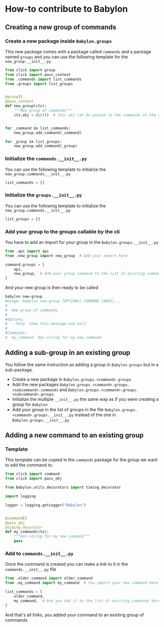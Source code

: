 # How-to contribute to Babylon

## Creating a new group of commands

### Create a new package inside `Babylon.groups`

This new package comes with a package called `commands` and a package named `groups` and you can use the following template for
the `new_group.__init__.py`

```python
from click import group
from click import pass_context
from .commands import list_commands
from .groups import list_groups


@group()
@pass_context
def new_group(ctx):
    """New group of commands"""
    ctx.obj = dict()  # this obj can be passed to the commands of the group by using the click.pass_obj decorator


for _command in list_commands:
    new_group.add_command(_command)

for _group in list_groups:
    new_group.add_command(_group)
```

### Initialize the `commands.__init__.py`

You can use the following template to initialize the `new_group.commands.__init__.py`

```python
list_commands = []
```

### Initialize the `groups.__init__.py`

You can use the following template to initialize the `new_group.commands.__init__.py`

```python
list_groups = []
```

### Add your group to the groups callable by the cli

You have to add an import for your group in the `Babylon.groups.__init__.py`

```python
from .api import api
from .new_group import new_group  # Add your import here

command_groups = [
    api,
    new_group,  # Add your group command to the list of existing commands
]
```

And your new group is then ready to be called

```bash
babylon new-group
#Usage: babylon new-group [OPTIONS] COMMAND [ARGS]...
#
#  New group of commands
#
#Options:
#  --help  Show this message and exit.
#
#Commands:
#  my_command  Doc-string for my new command
```

## Adding a sub-group in an existing group

You follow the same instruction as adding a group in `Babylon.groups` but in a sub-package.

- Create a new package in `Babylon.groups.<command>.groups`
- Add the new packages `Babylon.groups.<command>.groups.<subcommand>.commands` and `Babylon.groups.<command>.groups.<subcommand>.groups`
- Initialize the multiple `__init__.py` the same way as if you were creating a group for `Babylon`
- Add your group in the list of groups in the file `Babylon.groups.<command>.groups.__init__.py` instead of the one in `Babylon.groups.__init__.py`

## Adding a new command to an existing group

### Template

This template can be copied in the `commands` package for the group we want to add the command to.

```python
from click import command
from click import pass_obj

from Babylon.utils.decorators import timing_decorator

import logging

logger = logging.getLogger("Babylon")


@command()
@pass_obj
@timing_decorator
def my_command(ctx):
    """Doc-string for my new command"""
    pass
```

### Add to `commands.__init__.py`

Once the command is created you can make a link to it in the `commands.__init__.py` file

```python
from .older_command import older_command
from .my_command import my_command  # You import your new command here

list_commands = [
    older_command,
    my_command,  # And you add it to the list of existing commands here
]
```

And that's all folks, you added your command to an existing group of commands